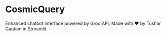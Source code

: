 # CosmicQuery
Enhanced chatbot interface powered by Groq API, Made with ❤️ by Tushar Gautam in Streamlit
